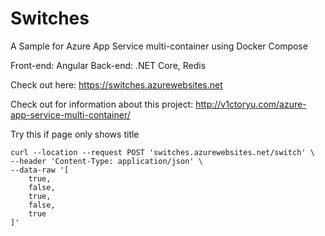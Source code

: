 # Switches

A Sample for Azure App Service multi-container using Docker Compose

Front-end: Angular
Back-end: .NET Core, Redis

Check out here: https://switches.azurewebsites.net

Check out for information about this project: http://v1ctoryu.com/azure-app-service-multi-container/

Try this if page only shows title
```cURL
curl --location --request POST 'switches.azurewebsites.net/switch' \
--header 'Content-Type: application/json' \
--data-raw '[
    true,
    false,
    true,
    false,
    true
]'
```
